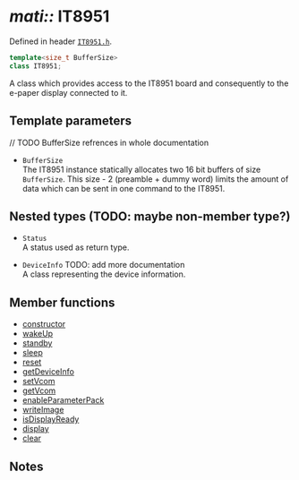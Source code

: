 # _mati::_ **IT8951**

Defined in header [`IT8951.h`](../../lib/IT8951/src/IT8951.h).

```cpp
template<size_t BufferSize>
class IT8951;
```

A class which provides access to the IT8951 board and consequently to the e-paper display connected to it.  

## Template parameters 

// TODO BufferSize refrences in whole documentation

- `BufferSize`  
The IT8951 instance statically allocates two 16 bit buffers of size `BufferSize`. This size - 2 (preamble + dummy word) limits the amount of data which can be sent in one command to the IT8951. 

## Nested types (TODO: maybe non-member type?)

- `Status`  
A status used as return type.

- `DeviceInfo` TODO: add more documentation  
A class representing the device information. 

## Member functions

- [constructor](constructor.md)  
- [wakeUp](wakeUp.md)
- [standby](standby.md)
- [sleep](sleep.md)
- [reset](reset.md)
- [getDeviceInfo](getDeviceInfo.md)
- [setVcom](setVcom.md)
- [getVcom](getVcom.md)
- [enableParameterPack](enableParameterPack.md)
- [writeImage](writeImage.md)
- [isDisplayReady](isDisplayReady.md)
- [display](display.md)
- [clear](clear.md)


## Notes